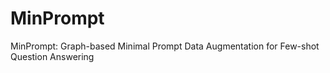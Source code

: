 # MinPrompt
MinPrompt: Graph-based Minimal Prompt Data Augmentation for Few-shot Question Answering
